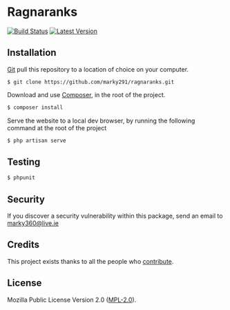 # Ragnaranks
[![Build Status](https://travis-ci.com/marky291/ragnaranks.svg?token=rSzsJZBSMZpGe42pERU9&branch=master)](https://travis-ci.com/marky291/ragnaranks)
[![Latest Version](https://img.shields.io/github/v/release/marky291/Ragnaranks.svg?style=flat-square)](https://github.com/marky291/ragnaranks/releases)

## Installation

[Git](https://git-scm.com/) pull this repository to a location of choice on your computer.
```
$ git clone https://github.com/marky291/ragnaranks.git
```

Download and use [Composer](https://getcomposer.org/), in the root of the project.

``` bash
$ composer install
```

Serve the website to a local dev browser, by running the following command at the root of the project

``` bash
$ php artisan serve
```

## Testing

``` bash
$ phpunit
```

## Security

If you discover a security vulnerability within this package, send an email to marky360@live.ie

## Credits

This project exists thanks to all the people who [contribute](../../contributors).

## License

Mozilla Public License Version 2.0 ([MPL-2.0](./LICENSE)).
